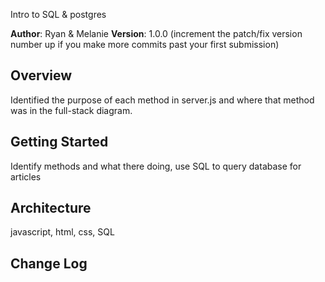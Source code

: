 Intro to SQL & postgres

**Author**: Ryan & Melanie
**Version**: 1.0.0 (increment the patch/fix version number up if you make more commits past your first submission)

## Overview
Identified the purpose of each method in server.js and where that method was in the full-stack diagram.

## Getting Started
Identify methods and what there doing, use SQL to query database for articles

## Architecture
javascript, html, css, SQL

## Change Log
<!-- Use this are to document the iterative changes made to your application as each feature is successfully implemented. Use time stamps. Here's an examples:

01-19-2018 9:00am - Forked repo, reviewing code.
01-19-2018 11:00am - Reviewed mthods in server.js and found where they correlate to code in article.js and where the methods were found in the full-stack diagram.
01-19-2018 11:30am - Completed

## Credits and Collaborations
Ryan & Melanie
